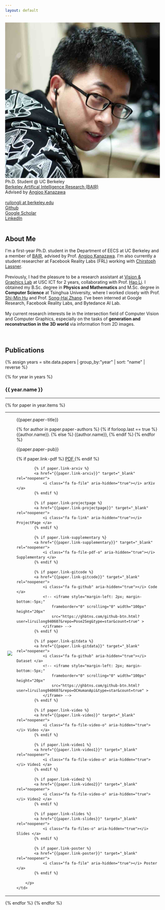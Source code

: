 ```yaml
---
layout: default
---
```


<tr>
    <td><img class="profile-picture" src="files/photo.jpg"></td>
    <td><div class="profile-doc">
		Ph.D. Student @ UC Berkeley<br> 
		<a href="{{site.webs.BAIR}}" target="_blank" rel="noopener">Berkeley Artifical Intelligence Research (BAIR)</a> <br>
		Advised by <a href="{{site.webs.Angjoo_Kanazawa}}" target="_blank" rel="noopener">Angjoo Kanazawa</a><br> 
		<br> 
		<a href="mailto:ruilongl@usc.edu">
			<i class="fa fa-envelope" aria-hidden="true"></i> ruilongli at berkeley.edu </a> <br> 
		<a href="https://github.com/liruilong940607">
			<i class="fa fa-github" aria-hidden="true"></i> Github </a> <br> 
		<a href="https://scholar.google.com/citations?user=Pz8G-koAAAAJ&hl=en">
			<i class="fa fa-google" aria-hidden="true"></i> Google Scholar </a> <br> 
		<a href="https://www.linkedin.com/in/ruilong-li-26b577172/">
			<i class="fa fa-linkedin" aria-hidden="true"></i> LinkedIn </a> <br> 
	</div></td>
</tr>


<br> 


## About Me

<p>
I'm a first-year Ph.D. student in the Department of EECS at UC Berkeley and a member of <a href="{{site.webs.BAIR}}" target="_blank" rel="noopener">BAIR</a>, advised by Prof. <a href="{{site.webs.Angjoo_Kanazawa}}" target="_blank" rel="noopener">Angjoo Kanazawa</a>. I'm also currently a student researcher at Facebook Reality Labs (FRL) working with <a href="{{site.webs.Christoph_Lassner}}" target="_blank" rel="noopener">Chirstoph Lassner</a>.
<br> <br> 
Previously, I had the pleasure to be a research assistant at <a href="{{site.webs.VGL}}" target="_blank" rel="noopener">Vision &amp; Graphics Lab</a> at USC ICT for 2 years, collaborating with Prof. <a href="{{site.webs.Hao_Li}}" target="_blank" rel="noopener">Hao Li</a>. I obtained my B.Sc. degree in <b>Physics and Mathematics</b> and M.Sc. degree in <b>Computer Science</b> at Tsinghua University, where I worked closely with Prof.  <a href="{{site.webs.Shi-Min_Hu}}" target="_blank" rel="noopener">Shi-Min Hu</a> and Prof. <a href="{{site.webs.Song-Hai_Zhang}}" target="_blank" rel="noopener">Song-Hai Zhang</a>. I've been interned at Google Research, Facebook Reality Labs, and Bytedance AI Lab.
<br> <br> 
My current research interests lie in the intersection field of Computer Vision and Computer Graphics, especially on the tasks of <b>generation and reconstruction in the 3D world</b> via information from 2D images. 
<br> <br> 

<br>
</p>

## Publications

{% assign years = site.data.papers | group_by:"year" | sort: "name" | reverse %}

{% for year in years %}

### {{ year.name }}	
---

{% for paper in year.items %}
<table class="paper-list">
  <tr>
    <td><img class="paper-logo" src="{{paper.paper-logo}}"></td>
    <td>
		<p class="paper-title">{{paper.paper-title}}</p>  
		<p class="paper-authors">
			{% for author in paper.paper-authors %}
				{% if forloop.last == true %}
					{{author.name}}.
				{% else %}
					{{author.name}},
				{% endif %}
			{% endfor %}
		</p>
		<p class="paper-pub">{{paper.paper-pub}}</p>
		<p class="paper-links">
			{% if paper.link-pdf %}
			<a href="{{paper.link-pdf}}" target="_blank" rel="noopener">
				<i class="fa fa-file-pdf-o" aria-hidden="true"></i> PDF </a>
			{% endif %}

			{% if paper.link-arxiv %}
			<a href="{{paper.link-arxiv}}" target="_blank" rel="noopener">
				<i class="fa fa-file" aria-hidden="true"></i> arXiv </a> 
			{% endif %}

			{% if paper.link-projectpage %}
			<a href="{{paper.link-projectpage}}" target="_blank" rel="noopener">
				<i class="fa fa-link" aria-hidden="true"></i> ProjectPage </a>  
			{% endif %}

			{% if paper.link-supplementary %}
			<a href="{{paper.link-supplementary}}" target="_blank" rel="noopener">
				<i class="fa fa-file-pdf-o" aria-hidden="true"></i> Supplementary </a>  
			{% endif %}

			{% if paper.link-gitcode %}
			<a href="{{paper.link-gitcode}}" target="_blank" rel="noopener">
				<i class="fa fa-github" aria-hidden="true"></i> Code </a>  
				<!-- <iframe style="margin-left: 2px; margin-bottom:-5px;" 
					frameborder="0" scrolling="0" width="100px" height="20px"
	                src="https://ghbtns.com/github-btn.html?user=liruilong940607&repo=Pose2Seg&type=star&count=true" >
	        	</iframe> -->
	        {% endif %}

	        {% if paper.link-gitdata %}
			<a href="{{paper.link-gitdata}}" target="_blank" rel="noopener">
				<i class="fa fa-github" aria-hidden="true"></i> Dataset </a> 
				<!-- <iframe style="margin-left: 2px; margin-bottom:-5px;" 
					frameborder="0" scrolling="0" width="100px" height="20px"
	                src="https://ghbtns.com/github-btn.html?user=liruilong940607&repo=OCHumanApi&type=star&count=true" >
	        	</iframe> -->
	        {% endif %}

	        {% if paper.link-video %}
	        <a href="{{paper.link-video}}" target="_blank" rel="noopener">
				<i class="fa fa-file-video-o" aria-hidden="true"></i> Video </a> 
			{% endif %}

			{% if paper.link-video1 %}
	        <a href="{{paper.link-video1}}" target="_blank" rel="noopener">
				<i class="fa fa-file-video-o" aria-hidden="true"></i> Video1 </a> 
			{% endif %}

			{% if paper.link-video2 %}
	        <a href="{{paper.link-video2}}" target="_blank" rel="noopener">
				<i class="fa fa-file-video-o" aria-hidden="true"></i> Video2 </a> 
			{% endif %}

			{% if paper.link-slides %}
	        <a href="{{paper.link-slides}}" target="_blank" rel="noopener">
				<i class="fa fa-files-o" aria-hidden="true"></i> Slides </a> 
			{% endif %}

			{% if paper.link-poster %}
	        <a href="{{paper.link-poster}}" target="_blank" rel="noopener">
				<i class="fa fa-file" aria-hidden="true"></i> Poster </a> 
			{% endif %}

		</p>
	</td>
  </tr>
</table>
{% endfor %}
{% endfor %}

<!-- See [full publication list](full_pubs.html). -->


